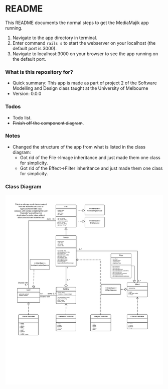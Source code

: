 # README #

This README documents the normal steps to get the MediaMajik app running.

1. Navigate to the app directory in terminal.
2. Enter command ```rails s``` to start the webserver on your localhost (the default port is 3000).
3. Navigate to localhost:3000 on your browser to see the app running on the default port.

### What is this repository for? ###

* Quick summary: This app is made as part of project 2 of the Software Modelling and Design class taught at the University of Melbourne
* Version: 0.0.0

### Todos ###

* Todo list.
* ~~Finish off the component diagram~~.

### Notes ###
* Changed the structure of the app from what is listed in the class diagram:
	+ Got rid of the File->Image inheritance and just made them one class for simplicity.
	+ Got rid of the Effect->Filter inheritance and just made them one class for simplicity.

### Class Diagram ###

![Class Diagram](Class-Diagram.png)
